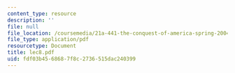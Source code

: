 ```yaml
---
content_type: resource
description: ''
file: null
file_location: /coursemedia/21a-441-the-conquest-of-america-spring-2004/fdf03b4568687f8c2736515dac240399_lec8.pdf
file_type: application/pdf
resourcetype: Document
title: lec8.pdf
uid: fdf03b45-6868-7f8c-2736-515dac240399
---
```

